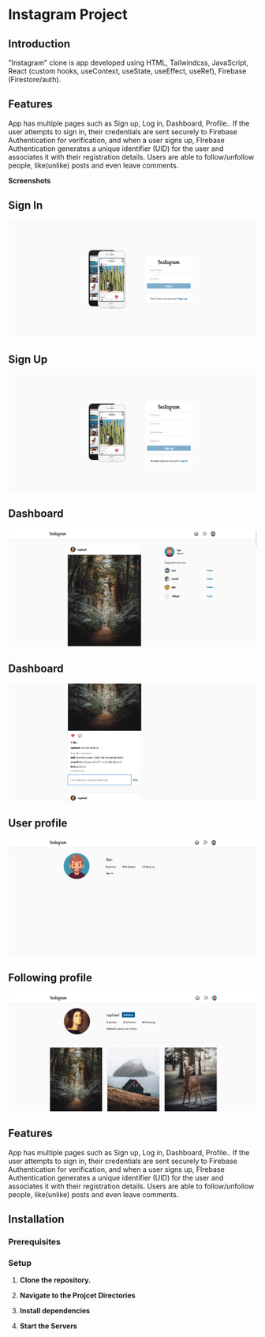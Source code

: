 # Instagram Project

## Introduction

"Instagram" clone is app developed using HTML, Tailwindcss, JavaScript, React (custom hooks, useContext,
useState, useEffect, useRef), Firebase (Firestore/auth).

## Features

App has multiple pages such as Sign up, Log in, Dashboard, Profile.. If the user attempts to sign in, their credentials are sent securely to Firebase Authentication for verification, and when a user signs up, FIrebase Authentication generates a unique identifier (UID) for the user and associates it with their registration details. Users are able to follow/unfollow people, like(unlike) posts and even leave comments.

**Screenshots**

## Sign In

![Screenshot of my app](./src/assets/signIn.jpg "Screenshot of My App")

## Sign Up

![Screenshot of my app](./src/assets/signUp.jpg "Screenshot of My App")

## Dashboard

![Screenshot of my app](./src/assets/dashboard.jpg "Screenshot of My App")

## Dashboard

![Screenshot of my app](./src/assets/dashboard2.jpg "Screenshot of My App")

## User profile

![Screenshot of my app](./src/assets/user-profile.jpg "Screenshot of My App")

## Following profile

![Screenshot of my app](./src/assets/following-profile.jpg "Screenshot of My App")


## Features

App has multiple pages such as Sign up, Log in, Dashboard, Profile.. If the user attempts to sign in, their credentials are sent securely to Firebase Authentication for verification, and when a user signs up, FIrebase Authentication generates a unique identifier (UID) for the user and associates it with their registration details. Users are able to follow/unfollow people, like(unlike) posts and even leave comments.

## Installation

### Prerequisites

### Setup

1.  **Clone the repository.**

2.  **Navigate to the Projcet Directories**

3.  **Install dependencies**

4.  **Start the Servers**

